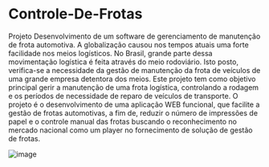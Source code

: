 # Controle-De-Frotas

Projeto
Desenvolvimento de um software de gerenciamento de manutenção de frota automotiva. A globalização causou nos tempos atuais uma forte facilidade nos meios logísticos. No Brasil, grande parte dessa movimentação logística é feita através do meio rodoviário. Isto posto, verifica-se a necessidade da gestão de manutenção da frota de veículos de uma grande empresa detentora dos meios. Este projeto tem como objetivo principal gerir a manutenção de uma frota logística, controlando a rodagem e os períodos de necessidade de reparo de veículos de transporte.
O projeto é o desenvolvimento de uma aplicação WEB funcional, que facilite a gestão de frotas automotivas, a fim de, reduzir o número de impressões de papel e o controle manual das frotas buscando o reconhecimento no mercado nacional como um player no fornecimento de solução de gestão de frotas.
  
  
  ![image](https://github.com/Przybeuka/Controle-De-Frotas/assets/94753482/3ca91ef1-387c-4a62-9482-fad033b1d17f)
